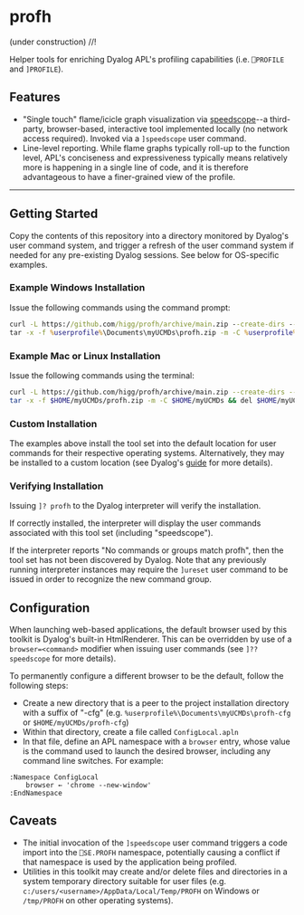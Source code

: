 # profh
(under construction) //!

Helper tools for enriching Dyalog APL's profiling capabilities (i.e. `⎕PROFILE` and `]PROFILE`).

## Features
- "Single touch" flame/icicle graph visualization via [speedscope](https://github.com/jlfwong/speedscope)--a third-party, browser-based, interactive tool implemented locally (no network access required). Invoked via a `]speedscope` user command.
- Line-level reporting. While flame graphs typically roll-up to the function level, APL's conciseness and expressiveness typically means relatively more is happening in a single line of code, and it is therefore advantageous to have a finer-grained view of the profile.

---

## Getting Started

Copy the contents of this repository into a directory monitored by Dyalog's user command system, and trigger a refresh of the user command system if needed for any pre-existing Dyalog sessions. See below for OS-specific examples.

### Example Windows Installation

Issue the following commands using the command prompt:
```cmd
curl -L https://github.com/higg/profh/archive/main.zip --create-dirs --output %userprofile%\Documents\myUCMDs\profh.zip
tar -x -f %userprofile%\Documents\myUCMDs\profh.zip -m -C %userprofile%\Documents\myUCMDs && del %userprofile%\Documents\myUCMDs\profh.zip
```

### Example Mac or Linux Installation

Issue the following commands using the terminal:

```bash
curl -L https://github.com/higg/profh/archive/main.zip --create-dirs --output $HOME/myUCMDs/profh.zip
tar -x -f $HOME/myUCMDs/profh.zip -m -C $HOME/myUCMDs && del $HOME/myUCMDs/profh.zip
```

### Custom Installation 

The examples above install the tool set into the default location for user commands for their respective operating systems. Alternatively, they may be installed to a custom location (see Dyalog's [guide](https://docs.dyalog.com/latest/User%20Commands%20User%20Guide.pdf) for more details).

### Verifying Installation

Issuing `]? profh` to the Dyalog interpreter will verify the installation.

If correctly installed, the interpreter will display the user commands associated with this tool set (including "speedscope").

If the interpreter reports "No commands or groups match profh", then the tool set has not been discovered by Dyalog. Note that any previously running interpreter instances may require the `]ureset` user command to be issued in order to recognize the new command group.



## Configuration

When launching web-based applications, the default browser used by this toolkit is Dyalog's built-in HtmlRenderer. This can be overridden by use of a `browser=<command>` modifier when issuing user commands (see `]?? speedscope` for more details).

To permanently configure a different browser to be the default, follow the following steps:
- Create a new directory that is a peer to the project installation directory with a suffix of "-cfg" (e.g. `%userprofile%\Documents\myUCMDs\profh-cfg` or `$HOME/myUCMDs/profh-cfg`)
- Within that directory, create a file called `ConfigLocal.apln`
- In that file, define an APL namespace with a `browser` entry, whose value is the command used to launch the desired browser, including any command line switches. For example:
```apl
:Namespace ConfigLocal
    browser ← 'chrome --new-window'
:EndNamespace
```

## Caveats
- The initial invocation of the `]speedscope` user command triggers a code import into the `⎕SE.PROFH` namespace, potentially causing a conflict if that namespace is used by the application being profiled.
- Utilities in this toolkit may create and/or delete files and directories in a system temporary directory suitable for user files (e.g. `c:/users/<username>/AppData/Local/Temp/PROFH` on Windows or `/tmp/PROFH` on other operating systems).
